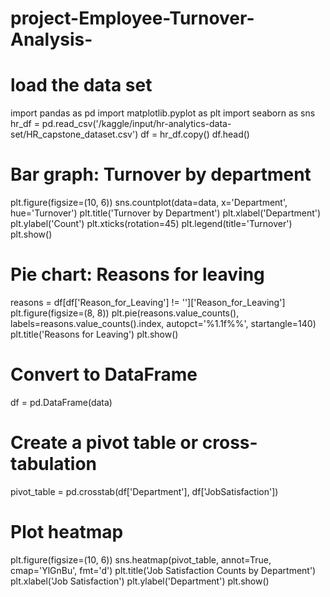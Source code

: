 # project-Employee-Turnover-Analysis-
# load the data set
import pandas as pd
import matplotlib.pyplot as plt
import seaborn as sns
hr_df = pd.read_csv('/kaggle/input/hr-analytics-data-set/HR_capstone_dataset.csv')
df = hr_df.copy()
df.head()
# Bar graph: Turnover by department
plt.figure(figsize=(10, 6))
sns.countplot(data=data, x='Department', hue='Turnover')
plt.title('Turnover by Department')
plt.xlabel('Department')
plt.ylabel('Count')
plt.xticks(rotation=45)
plt.legend(title='Turnover')
plt.show()
# Pie chart: Reasons for leaving
reasons = df[df['Reason_for_Leaving'] != '']['Reason_for_Leaving']
plt.figure(figsize=(8, 8))
plt.pie(reasons.value_counts(), labels=reasons.value_counts().index, autopct='%1.1f%%', startangle=140)
plt.title('Reasons for Leaving')
plt.show()
# Convert to DataFrame
df = pd.DataFrame(data)
# Create a pivot table or cross-tabulation
pivot_table = pd.crosstab(df['Department'], df['JobSatisfaction'])
# Plot heatmap
plt.figure(figsize=(10, 6))
sns.heatmap(pivot_table, annot=True, cmap='YlGnBu', fmt='d')
plt.title('Job Satisfaction Counts by Department')
plt.xlabel('Job Satisfaction')
plt.ylabel('Department')
plt.show()
